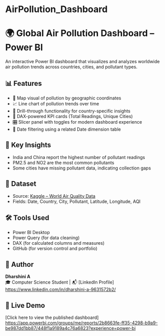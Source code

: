 # AirPollution_Dashboard
# 🌍 Global Air Pollution Dashboard – Power BI

An interactive Power BI dashboard that visualizes and analyzes worldwide air pollution trends across countries, cities, and pollutant types.

## 📊 Features
- 📍 Map visual of pollution by geographic coordinates
- 📈 Line chart of pollution trends over time
- 🔄 Drill-through functionality for country-specific insights
- 🧮 DAX-powered KPI cards (Total Readings, Unique Cities)
- 🎛️ Slicer panel with toggles for modern dashboard experience
- 📅 Date filtering using a related Date dimension table

## 🧠 Key Insights
- India and China report the highest number of pollutant readings
- PM2.5 and NO2 are the most common pollutants
- Some cities have missing pollutant data, indicating collection gaps

## 📁 Dataset
- Source: [Kaggle – World Air Quality Data](https://www.kaggle.com/datasets/sogun3/uspollution)
- Fields: Date, Country, City, Pollutant, Latitude, Longitude, AQI

## 🛠️ Tools Used
- Power BI Desktop
- Power Query (for data cleaning)
- DAX (for calculated columns and measures)
- GitHub (for version control and portfolio)

## 📝 Author
**Dharshini A**  
🎓 Computer Science Student |
📬 [LinkedIn Profile] https://www.linkedin.com/in/dharshini-a-9631572b2/

## 🔗 Live Demo 
[Click here to view the published dashboard] https://app.powerbi.com/groups/me/reports/2b8663fe-ff35-4298-b9a9-be987dd1bb87/448f1a9189a4c76a6823?experience=power-bi


